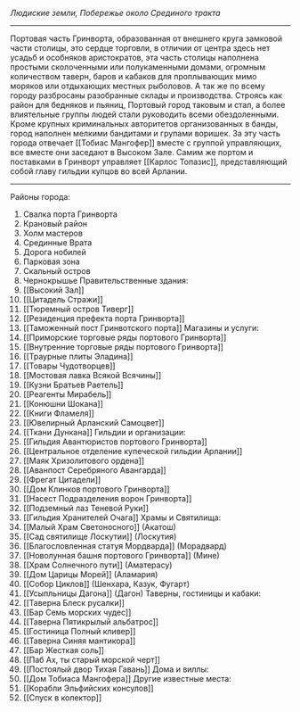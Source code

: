 *Людиские земли, Побережье около Срединого тракта*
___
Портовая часть Гринворта, образованная от внешнего круга замковой части столицы, это сердце торговли, в отличии от центра здесь нет усадьб и особняков аристократов, эта часть столицы наполнена простыми сколоченными или полукаменными домами, огромным количеством таверн, баров и кабаков для проплывающих мимо моряков или отдыхающих местных рыболовов. А так же по всему городу разбросаны разобранные склады и производства. Строясь как район для бедняков и пьяниц, Портовый город таковым и стал, а более влиятельные группы людей стали руководить всеми обездоленными. Кроме крупных криминальных авторитетов организованных в банды, город наполнен мелкими бандитами и групами воришек. За эту часть города отвечает [[Тобиас Мангофер]] вместе с группой управляющих, все вместе они заседают в Высоком Зале. Самим же портом и поставками в Гринворт управляет [[Карлос Топазис]], представляющий собой главу гильдии купцов во всей Арлании. 
____
Районы города:
1. Свалка порта Гринворта
2. Крановый район
3. Холм мастеров
4. Срединные Врата
5. Дорога нобилей
6. Парковая зона
7. Скальный остров
8. Чернокрышье
Правительственные здания:
1. [[Высокий Зал]]
2. [[Цитадель Стражи]]
3. [[Тюремный остров Тиверг]]
4. [[Резиденция префекта порта Гринворта]]
5. [[Таможенный пост Гринвотского порта]]
Магазины и услуги:
6. [[Приморские торговые ряды портового Гринворта]]
7. [[Внутренние торговые ряды портового Гринворта]]
8. [[Траурные плиты Эладина]]
9. [[Товары Чудотворцев]]
10. [[Мостовая лавка Всякой Всячины]]
11. [[Кузни Братьев Раетель]]
12. [[Реагенты Мирабель]]
13. [[Конюшни Шокана]]
14. [[Книги Фламеля]]
15. [[Ювелирный Арланский Самоцвет]]
16. [[Ткани Дункана]]
Гильдии и организации:
17. [[Гильдия Авантюристов портового Гринворта]]
18. [[Центральное отделение купеческой гильдии Арлании]]
19. [[Маяк Хризолитового ордена]]
20. [[Аванпост Серебряного Авангарда]]
21. [[Фрегат Цитадели]]
22. [[Дом Клинков портового Гринворта]]
23. [[Насест Подразделения ворон Гринворта]]
24. [[Подземный лаз Теневой Руки]]
25. [[Гильдия Хранителей Очага]]
Храмы и Святилища:
25. [[Малый Храм Светоносного]] (Акатош)
26. [[Сад святилище Лоскутии]] (Лоскутия)
27. [[Благословленная статуя Мордварда]] (Морадвард)
28. [[Новолунная башня портового Гринворта]] (Мине)
29. [[Храм Солнечного пути]] (Аматерасу)
30. [[Дом Царицы Морей]] (Аламария)
31. [[Собор Циклов]] (Шенхара, Казук, Фугарт)
32. [[Усыпльницы Дагона]] (Дагон)
Таверны, гостиницы и кабаки:
33. [[Таверна Блеск русалки]]
34. [[Бар Семь морских чудес]]
35. [[Таверна Пятикрылый альбатрос]]
36. [[Гостиница Полный кливер]]
37. [[Таверна Синяя мантикора]]
38. [[Бар Жесткая соль]]
39. [[Паб Ах, ты старый морской черт]]
40. [[Постоялый двор Тихая Гавань]]
Дома и виллы:
41. [[Дом Тобиаса Мангофера]]
Другие известные места:
29. [[Корабли Эльфийских консулов]]
30. [[Спуск в колектор]]